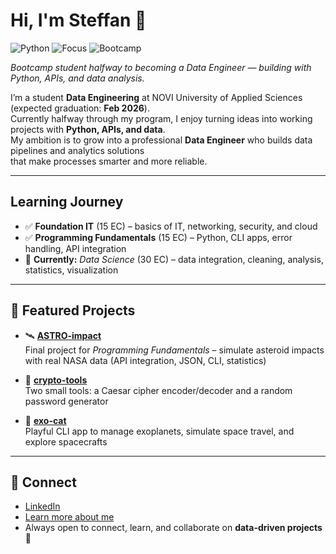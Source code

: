 # Hi, I'm Steffan 👋

![Python](https://img.shields.io/badge/Python-3.10%2B-blue)
![Focus](https://img.shields.io/badge/Focus-Data%20Engineering-informational)
![Bootcamp](https://img.shields.io/badge/NOVI-Data%20Engineer%20Bootcamp-success)

*Bootcamp student halfway to becoming a Data Engineer — building with Python, APIs, and data analysis.*  

I’m a student **Data Engineering** at NOVI University of Applied Sciences (expected graduation: **Feb 2026**).  
Currently halfway through my program, I enjoy turning ideas into working projects with **Python, APIs, and data**.  
My ambition is to grow into a professional **Data Engineer** who builds data pipelines and analytics solutions  
that make processes smarter and more reliable.  

---

## Learning Journey

- ✅ **Foundation IT** (15 EC) – basics of IT, networking, security, and cloud  
- ✅ **Programming Fundamentals** (15 EC) – Python, CLI apps, error handling, API integration  
- 🔄 **Currently:** *Data Science* (30 EC) – data integration, cleaning, analysis, statistics, visualization  

---

## 🚀 Featured Projects

- 🛰️ **[ASTRO-impact](https://github.com/Steffan1988/astro-impact)**  
  Final project for *Programming Fundamentals* – simulate asteroid impacts with real NASA data (API integration, JSON, CLI, statistics)  

- 🔐 **[crypto-tools](https://github.com/Steffan1988/crypto-tools)**  
  Two small tools: a Caesar cipher encoder/decoder and a random password generator  

- 🌌 **[exo-cat](https://github.com/Steffan1988/exo-cat)**  
  Playful CLI app to manage exoplanets, simulate space travel, and explore spacecrafts  

---

## 🤝 Connect

- [LinkedIn](https://www.linkedin.com/in/steffan-boer-0a1b5468/)
- [Learn more about me](https://steffanboer.carrd.co/)   
- Always open to connect, learn, and collaborate on **data-driven projects** 🚀
